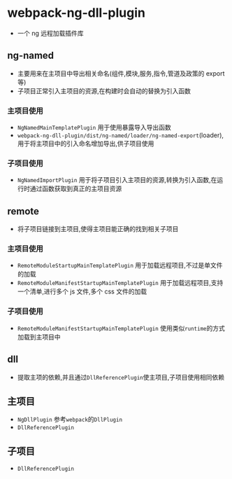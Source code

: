 # webpack-ng-dll-plugin

- 一个 ng 远程加载插件库

## ng-named

- 主要用来在主项目中导出相关命名(组件,模块,服务,指令,管道及政策的 export 等)
- 子项目正常引入主项目的资源,在构建时会自动的替换为引入函数

### 主项目使用

- `NgNamedMainTemplatePlugin` 用于使用暴露导入导出函数
- `webpack-ng-dll-plugin/dist/ng-named/loader/ng-named-export`(loader),用于将主项目中的引入命名增加导出,供子项目使用

### 子项目使用

- `NgNamedImportPlugin` 用于将子项目引入主项目的资源,转换为引入函数,在运行时通过函数获取到真正的主项目资源

## remote

- 将子项目链接到主项目,使得主项目能正确的找到相关子项目

### 主项目使用

- `RemoteModuleStartupMainTemplatePlugin` 用于加载远程项目,不过是单文件的加载
- `RemoteModuleManifestStartupMainTemplatePlugin` 用于加载远程项目,支持一个清单,进行多个 js 文件,多个 css 文件的加载

### 子项目使用

- `RemoteModuleManifestStartupMainTemplatePlugin` 使用类似`runtime`的方式加载到主项目中

## dll

- 提取主项的依赖,并且通过`DllReferencePlugin`使主项目,子项目使用相同依赖

## 主项目

- `NgDllPlugin` 参考`webpack`的`DllPlugin`
- `DllReferencePlugin`

## 子项目

- `DllReferencePlugin`

